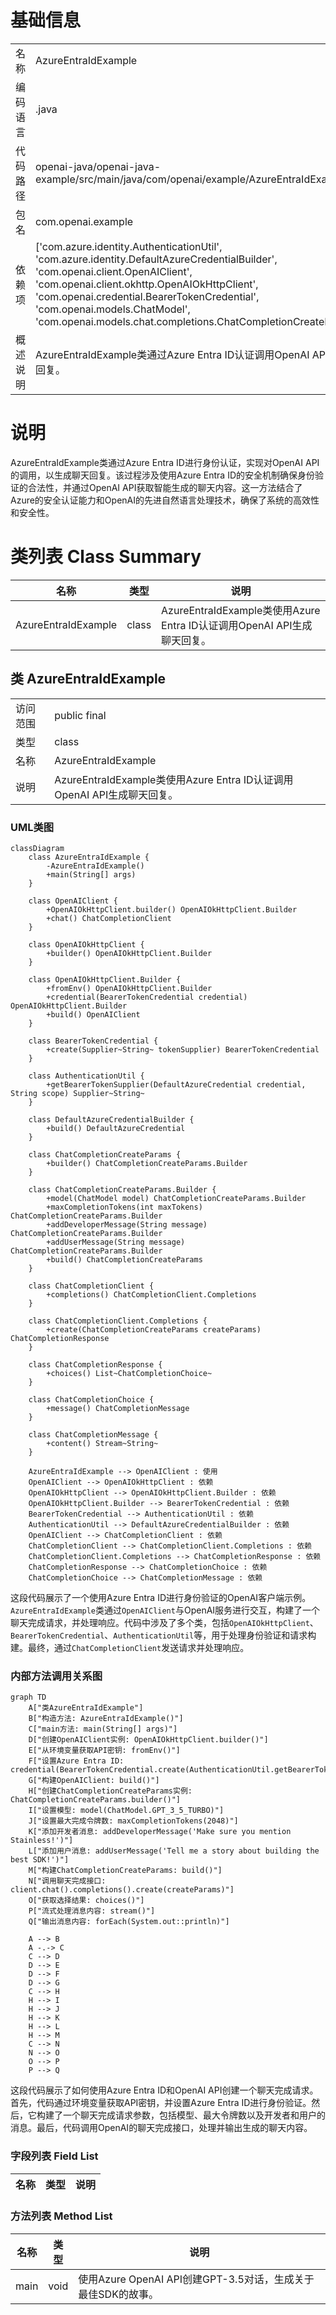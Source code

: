 # 基础信息

|      |      |
|------|------|
| 名称 | AzureEntraIdExample |
| 编码语言 | .java |
| 代码路径 | openai-java/openai-java-example/src/main/java/com/openai/example/AzureEntraIdExample.java |
| 包名 | com.openai.example |
| 依赖项 | ['com.azure.identity.AuthenticationUtil', 'com.azure.identity.DefaultAzureCredentialBuilder', 'com.openai.client.OpenAIClient', 'com.openai.client.okhttp.OpenAIOkHttpClient', 'com.openai.credential.BearerTokenCredential', 'com.openai.models.ChatModel', 'com.openai.models.chat.completions.ChatCompletionCreateParams'] |
| 概述说明 | AzureEntraIdExample类通过Azure Entra ID认证调用OpenAI API生成聊天回复。 |

# 说明

AzureEntraIdExample类通过Azure Entra ID进行身份认证，实现对OpenAI API的调用，以生成聊天回复。该过程涉及使用Azure Entra ID的安全机制确保身份验证的合法性，并通过OpenAI API获取智能生成的聊天内容。这一方法结合了Azure的安全认证能力和OpenAI的先进自然语言处理技术，确保了系统的高效性和安全性。

# 类列表 Class Summary

| 名称   | 类型  | 说明 |
|-------|------|-------------|
| AzureEntraIdExample | class | AzureEntraIdExample类使用Azure Entra ID认证调用OpenAI API生成聊天回复。 |



## 类 AzureEntraIdExample

|      |      |
|------|------|
| 访问范围 | public final |
| 类型 | class |
| 名称 | AzureEntraIdExample |
| 说明 | AzureEntraIdExample类使用Azure Entra ID认证调用OpenAI API生成聊天回复。 |


### UML类图

```mermaid
classDiagram
    class AzureEntraIdExample {
        -AzureEntraIdExample()
        +main(String[] args)
    }

    class OpenAIClient {
        +OpenAIOkHttpClient.builder() OpenAIOkHttpClient.Builder
        +chat() ChatCompletionClient
    }

    class OpenAIOkHttpClient {
        +builder() OpenAIOkHttpClient.Builder
    }

    class OpenAIOkHttpClient.Builder {
        +fromEnv() OpenAIOkHttpClient.Builder
        +credential(BearerTokenCredential credential) OpenAIOkHttpClient.Builder
        +build() OpenAIClient
    }

    class BearerTokenCredential {
        +create(Supplier~String~ tokenSupplier) BearerTokenCredential
    }

    class AuthenticationUtil {
        +getBearerTokenSupplier(DefaultAzureCredential credential, String scope) Supplier~String~
    }

    class DefaultAzureCredentialBuilder {
        +build() DefaultAzureCredential
    }

    class ChatCompletionCreateParams {
        +builder() ChatCompletionCreateParams.Builder
    }

    class ChatCompletionCreateParams.Builder {
        +model(ChatModel model) ChatCompletionCreateParams.Builder
        +maxCompletionTokens(int maxTokens) ChatCompletionCreateParams.Builder
        +addDeveloperMessage(String message) ChatCompletionCreateParams.Builder
        +addUserMessage(String message) ChatCompletionCreateParams.Builder
        +build() ChatCompletionCreateParams
    }

    class ChatCompletionClient {
        +completions() ChatCompletionClient.Completions
    }

    class ChatCompletionClient.Completions {
        +create(ChatCompletionCreateParams createParams) ChatCompletionResponse
    }

    class ChatCompletionResponse {
        +choices() List~ChatCompletionChoice~
    }

    class ChatCompletionChoice {
        +message() ChatCompletionMessage
    }

    class ChatCompletionMessage {
        +content() Stream~String~
    }

    AzureEntraIdExample --> OpenAIClient : 使用
    OpenAIClient --> OpenAIOkHttpClient : 依赖
    OpenAIOkHttpClient --> OpenAIOkHttpClient.Builder : 依赖
    OpenAIOkHttpClient.Builder --> BearerTokenCredential : 依赖
    BearerTokenCredential --> AuthenticationUtil : 依赖
    AuthenticationUtil --> DefaultAzureCredentialBuilder : 依赖
    OpenAIClient --> ChatCompletionClient : 依赖
    ChatCompletionClient --> ChatCompletionClient.Completions : 依赖
    ChatCompletionClient.Completions --> ChatCompletionResponse : 依赖
    ChatCompletionResponse --> ChatCompletionChoice : 依赖
    ChatCompletionChoice --> ChatCompletionMessage : 依赖
```

这段代码展示了一个使用Azure Entra ID进行身份验证的OpenAI客户端示例。`AzureEntraIdExample`类通过`OpenAIClient`与OpenAI服务进行交互，构建了一个聊天完成请求，并处理响应。代码中涉及了多个类，包括`OpenAIOkHttpClient`、`BearerTokenCredential`、`AuthenticationUtil`等，用于处理身份验证和请求构建。最终，通过`ChatCompletionClient`发送请求并处理响应。


### 内部方法调用关系图

```mermaid
graph TD
    A["类AzureEntraIdExample"]
    B["构造方法: AzureEntraIdExample()"]
    C["main方法: main(String[] args)"]
    D["创建OpenAIClient实例: OpenAIOkHttpClient.builder()"]
    E["从环境变量获取API密钥: fromEnv()"]
    F["设置Azure Entra ID: credential(BearerTokenCredential.create(AuthenticationUtil.getBearerTokenSupplier(...)))"]
    G["构建OpenAIClient: build()"]
    H["创建ChatCompletionCreateParams实例: ChatCompletionCreateParams.builder()"]
    I["设置模型: model(ChatModel.GPT_3_5_TURBO)"]
    J["设置最大完成令牌数: maxCompletionTokens(2048)"]
    K["添加开发者消息: addDeveloperMessage('Make sure you mention Stainless!')"]
    L["添加用户消息: addUserMessage('Tell me a story about building the best SDK!')"]
    M["构建ChatCompletionCreateParams: build()"]
    N["调用聊天完成接口: client.chat().completions().create(createParams)"]
    O["获取选择结果: choices()"]
    P["流式处理消息内容: stream()"]
    Q["输出消息内容: forEach(System.out::println)"]

    A --> B
    A -.-> C
    C --> D
    D --> E
    D --> F
    D --> G
    C --> H
    H --> I
    H --> J
    H --> K
    H --> L
    H --> M
    C --> N
    N --> O
    O --> P
    P --> Q
```

这段代码展示了如何使用Azure Entra ID和OpenAI API创建一个聊天完成请求。首先，代码通过环境变量获取API密钥，并设置Azure Entra ID进行身份验证。然后，它构建了一个聊天完成请求参数，包括模型、最大令牌数以及开发者和用户的消息。最后，代码调用OpenAI的聊天完成接口，处理并输出生成的聊天内容。

### 字段列表 Field List

| 名称  | 类型  | 说明 |
|-------|-------|------|

### 方法列表 Method List

| 名称  | 类型  | 说明 |
|-------|-------|------|
| main | void | 使用Azure OpenAI API创建GPT-3.5对话，生成关于最佳SDK的故事。 |




